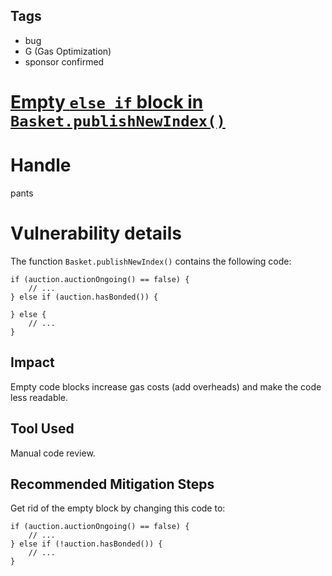## Tags

- bug
- G (Gas Optimization)
- sponsor confirmed

# [Empty `else if` block in `Basket.publishNewIndex()`](https://github.com/code-423n4/2021-10-defiprotocol-findings/issues/38) 

# Handle

pants


# Vulnerability details

The function `Basket.publishNewIndex()` contains the following code:
```
if (auction.auctionOngoing() == false) {
	// ...
} else if (auction.hasBonded()) {

} else {
	// ...
}
```

## Impact
Empty code blocks increase gas costs (add overheads) and make the code less readable.

## Tool Used
Manual code review.

## Recommended Mitigation Steps
Get rid of the empty block by changing this code to:
```
if (auction.auctionOngoing() == false) {
	// ...
} else if (!auction.hasBonded()) {
	// ...
}
```

